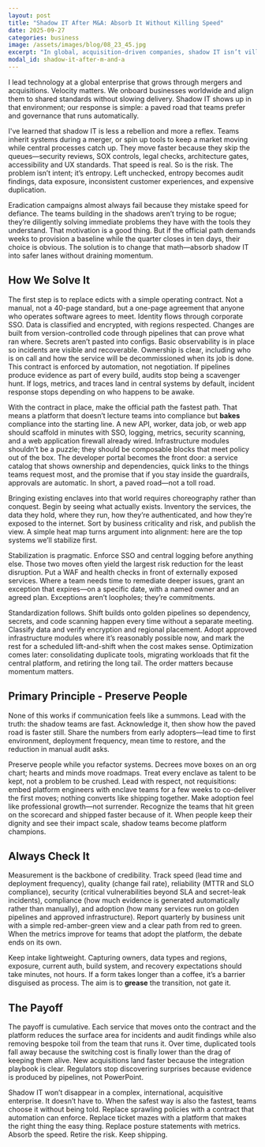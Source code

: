 ```yaml
---
layout: post
title: "Shadow IT After M&A: Absorb It Without Killing Speed"
date: 2025-09-27
categories: business
image: /assets/images/blog/08_23_45.jpg
excerpt: "In global, acquisition-driven companies, shadow IT isn’t villainy—it’s velocity. Absorb it safely by making the paved road the fastest road."
modal_id: shadow-it-after-m-and-a
---
```


I lead technology at a global enterprise that grows through mergers and acquisitions. Velocity matters. We onboard businesses worldwide and align them to shared standards without slowing delivery. Shadow IT shows up in that environment; our response is simple: a paved road that teams prefer and governance that runs automatically.

I've learned that shadow IT is less a rebellion and more a reflex. Teams inherit systems during a merger, or spin up tools to keep a market moving while central processes catch up. They move faster because they skip the queues—security reviews, SOX controls, legal checks, architecture gates, accessibility and UX standards. That speed is real. So is the risk. The problem isn’t intent; it’s entropy. Left unchecked, entropy becomes audit findings, data exposure, inconsistent customer experiences, and expensive duplication.

Eradication campaigns almost always fail because they mistake speed for defiance. The teams building in the shadows aren’t trying to be rogue; they’re diligently solving immediate problems they have with the tools they understand. That motivation is a good thing. But if the official path demands weeks to provision a baseline while the quarter closes in ten days, their choice is obvious. The solution is to change that math—absorb shadow IT into safer lanes without draining momentum.

## How We Solve It

The first step is to replace edicts with a simple operating contract. Not a manual, not a 40-page standard, but a one-page agreement that anyone who operates software agrees to meet. Identity flows through corporate SSO. Data is classified and encrypted, with regions respected. Changes are built from version-controlled code through pipelines that can prove what ran where. Secrets aren’t pasted into configs. Basic observability is in place so incidents are visible and recoverable. Ownership is clear, including who is on call and how the service will be decommissioned when its job is done. This contract is enforced by automation, not negotiation. If pipelines produce evidence as part of every build, audits stop being a scavenger hunt. If logs, metrics, and traces land in central systems by default, incident response stops depending on who happens to be awake.

With the contract in place, make the official path the fastest path. That means a platform that doesn’t lecture teams into compliance but **bakes** compliance into the starting line. A new API, worker, data job, or web app should scaffold in minutes with SSO, logging, metrics, security scanning, and a web application firewall already wired. Infrastructure modules shouldn’t be a puzzle; they should be composable blocks that meet policy out of the box. The developer portal becomes the front door: a service catalog that shows ownership and dependencies, quick links to the things teams request most, and the promise that if you stay inside the guardrails, approvals are automatic. In short, a paved road—not a toll road.

Bringing existing enclaves into that world requires choreography rather than conquest. Begin by seeing what actually exists. Inventory the services, the data they hold, where they run, how they’re authenticated, and how they’re exposed to the internet. Sort by business criticality and risk, and publish the view. A simple heat map turns argument into alignment: here are the top systems we’ll stabilize first.

Stabilization is pragmatic. Enforce SSO and central logging before anything else. Those two moves often yield the largest risk reduction for the least disruption. Put a WAF and health checks in front of externally exposed services. Where a team needs time to remediate deeper issues, grant an exception that expires—on a specific date, with a named owner and an agreed plan. Exceptions aren’t loopholes; they’re commitments.

Standardization follows. Shift builds onto golden pipelines so dependency, secrets, and code scanning happen every time without a separate meeting. Classify data and verify encryption and regional placement. Adopt approved infrastructure modules where it’s reasonably possible now, and mark the rest for a scheduled lift-and-shift when the cost makes sense. Optimization comes later: consolidating duplicate tools, migrating workloads that fit the central platform, and retiring the long tail. The order matters because momentum matters.

## Primary Principle - Preserve People

None of this works if communication feels like a summons. Lead with the truth: the shadow teams are fast. Acknowledge it, then show how the paved road is faster still. Share the numbers from early adopters—lead time to first environment, deployment frequency, mean time to restore, and the reduction in manual audit asks. 

Preserve people while you refactor systems. Decrees move boxes on an org chart; hearts and minds move roadmaps. Treat every enclave as talent to be kept, not a problem to be crushed. Lead with respect, not requisitions: embed platform engineers with enclave teams for a few weeks to co-deliver the first moves; nothing converts like shipping together. Make adoption feel like professional growth—not surrender. Recognize the teams that hit green on the scorecard and shipped faster because of it. When people keep their dignity and see their impact scale, shadow teams become platform champions.

## Always Check It

Measurement is the backbone of credibility. Track speed (lead time and deployment frequency), quality (change fail rate), reliability (MTTR and SLO compliance), security (critical vulnerabilities beyond SLA and secret-leak incidents), compliance (how much evidence is generated automatically rather than manually), and adoption (how many services run on golden pipelines and approved infrastructure). Report quarterly by business unit with a simple red-amber-green view and a clear path from red to green. When the metrics improve for teams that adopt the platform, the debate ends on its own.

Keep intake lightweight. Capturing owners, data types and regions, exposure, current auth, build system, and recovery expectations should take minutes, not hours. If a form takes longer than a coffee, it’s a barrier disguised as process. The aim is to **grease** the transition, not gate it.

## The Payoff

The payoff is cumulative. Each service that moves onto the contract and the platform reduces the surface area for incidents and audit findings while also removing bespoke toil from the team that runs it. Over time, duplicated tools fall away because the switching cost is finally lower than the drag of keeping them alive. New acquisitions land faster because the integration playbook is clear. Regulators stop discovering surprises because evidence is produced by pipelines, not PowerPoint.

Shadow IT won’t disappear in a complex, international, acquisitive enterprise. It doesn’t have to. When the safest way is also the fastest, teams choose it without being told. Replace sprawling policies with a contract that automation can enforce. Replace ticket mazes with a platform that makes the right thing the easy thing. Replace posture statements with metrics. Absorb the speed. Retire the risk. Keep shipping.
